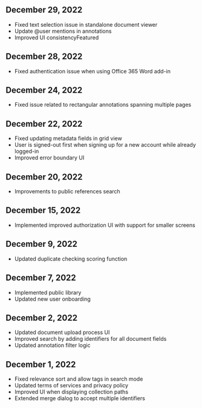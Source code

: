 
## December 29, 2022

- Fixed text selection issue in standalone document viewer
- Update @user mentions in annotations
- Improved UI consistencyFeatured

## December 28, 2022

- Fixed authentication issue when using Office 365 Word add-in

## December 24, 2022

- Fixed issue related to rectangular annotations spanning multiple pages

## December 22, 2022

- Fixed updating metadata fields in grid view
- User is signed-out first when signing up for a new account while already logged-in
- Improved error boundary UI

## December 20, 2022

- Improvements to public references search

## December 15, 2022

- Implemented improved authorization UI with support for smaller screens

## December 9, 2022

- Updated duplicate checking scoring function

## December 7, 2022

- Implemented public library
- Updated new user onboarding

## December 2, 2022

- Updated document upload process UI
- Improved search by adding identifiers for all document fields
- Updated annotation filter logic

## December 1, 2022

- Fixed relevance sort and allow tags in search mode
- Updated terms of services and privacy policy
- Improved UI when displaying collection paths
- Extended merge dialog to accept multiple identifiers
